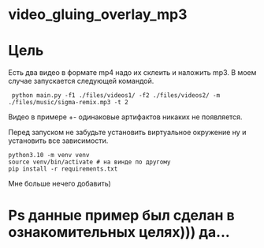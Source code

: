 # video_gluing_overlay_mp3
# Цель
Есть два видео в формате mp4 надо их склеить и наложить mp3.
В моем случае запускается следующей командой. 

     python main.py -f1 ./files/videos1/ -f2 ./files/videos2/ -m ./files/music/sigma-remix.mp3 -t 2

Видео в примере +- одинаковые артифактов никаких не появляется. 


Перед запуском не забудьте установить виртуальное окружение
ну и установить все зависимости.

```shell
python3.10 -m venv venv
source venv/bin/activate # на винде по другому
pip install -r requirements.txt
```

Мне больше нечего добавить)

# Ps данные пример был сделан в ознакомительных целях))) да...